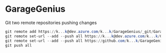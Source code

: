 # GarageGenius

Git two remote repositories pushing changes

```powershell
git remote add https://k...k@dev.azure.com/k...k/GarageGenius/_git/GarageGenius
git remote set-url --add --push all https://k...k@dev.azure.com/k...k/GarageGenius/_git/GarageGenius
git remote set-url --add --push all https://github.com/k...k/GarageGenius.git
git push all
```
